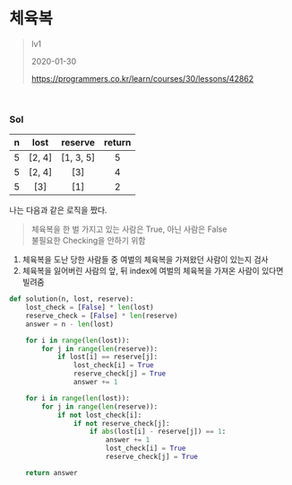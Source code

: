 # 체육복
> lv1
>
> 2020-01-30
>
> https://programmers.co.kr/learn/courses/30/lessons/42862


<br>

### Sol
| n | lost | reserve | return |
| :----: | :-------: | :-----: | :-----: |
| 5 | [2, 4] | [1, 3, 5] | 5 |
| 5 | [2, 4] | [3] | 4 |	
| 5 | [3] | [1] | 2 |		


나는 다음과 같은 로직을 짰다.  

> 체육복을 한 벌 가지고 있는 사람은 True, 아닌 사람은 False  
> 불필요한 Checking을 안하기 위함


1. 체육복을 도난 당한 사람들 중 여벌의 체육복을 가져왔던 사람이 있는지 검사
2. 체육복을 잃어버린 사람의 앞, 뒤 index에 여벌의 체육복을 가져온 사람이 있다면 빌려줌

```python
def solution(n, lost, reserve):
    lost_check = [False] * len(lost)
    reserve_check = [False] * len(reserve)
    answer = n - len(lost)

    for i in range(len(lost)):
        for j in range(len(reserve)):
            if lost[i] == reserve[j]:
                lost_check[i] = True
                reserve_check[j] = True
                answer += 1

    for i in range(len(lost)):
        for j in range(len(reserve)):
            if not lost_check[i]:
                if not reserve_check[j]:
                    if abs(lost[i] - reserve[j]) == 1:
                        answer += 1
                        lost_check[i] = True
                        reserve_check[j] = True

    return answer
```
